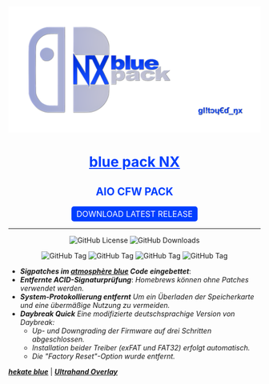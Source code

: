 <p align="center">
  <img src="logo-banner.png?raw=true" alt="Banner">
</p>

<div align="center"> 
  <h1><a href="https://github.com/glitched-nx/blue_pack_NX" style="color:#003fff">blue pack NX</a></h1> <h2 style="color:#003fff;">AIO CFW PACK</h2>

  
  <a href="https://github.com/glitched-nx/blue_pack_NX/releases/latest" style="background-color: #003fff; color: white; padding: 5px 10px; text-align: center; text-decoration: none; display: inline-block; border-radius: 5px; font-size: 16px;">DOWNLOAD LATEST RELEASE</a>
</div>

---
<p align="center">
  <img src="https://img.shields.io/github/license/Atmosphere-NX/Atmosphere?style=plastic&labelColor=%23abc4ff&color=%230d3ce6" alt="GitHub License">
  <img src="https://img.shields.io/github/downloads/glitched-nx/blue_pack_nx/total?style=plastic&label=blue pack NX Downloads&labelColor=%23abc4ff&color=%230d3ce6" alt="GitHub Downloads">
</p>
<p align="center">
  <img alt="GitHub Tag" src="https://img.shields.io/github/v/tag/glitched-nx/blue_pack_nx?style=plastic&logoSize=auto&label=blue pack NX&labelColor=%23abc4ff&color=%230d3ce6">
  <img alt="GitHub Tag" src="https://img.shields.io/github/v/tag/glitched-nx/atmosphere_blue?style=plastic&logoSize=auto&label=atmosph%C3%A8re%20blue&labelColor=%23abc4ff&color=%230d3ce6"> 
  <img alt="GitHub Tag" src="https://img.shields.io/github/v/tag/glitched-nx/hekate_blue?style=plastic&logoSize=auto&label=hekate blue&labelColor=%23abc4ff&color=%230d3ce6">
  <img alt="GitHub Tag" src="https://img.shields.io/github/v/tag/THZoria/NX_Firmware?style=plastic&logoSize=auto&label=NX Firmware&labelColor=%23abc4ff&color=%230d3ce6">
</p>


- ***Sigpatches im [***atmosphère blue***](https://github.com/glitched-nx/atmosphere_blue/releases/latest) Code eingebettet***:
- ***Entfernte ACID-Signaturprüfung***: *Homebrews können ohne Patches verwendet werden.*
- ***System-Protokollierung entfernt*** *Um ein Überladen der Speicherkarte und eine übermäßige Nutzung zu vermeiden.*
- ***Daybreak Quick*** *Eine modifizierte deutschsprachige Version von Daybreak:*
  * *Up- und Downgrading der Firmware auf drei Schritten abgeschlossen.*
  * *Installation beider Treiber (exFAT und FAT32) erfolgt automatisch.*
  * *Die "Factory Reset"-Option wurde entfernt.*

[***hekate blue***](https://github.com/glitched-nx/hekate_blue/releases/latest) | [***Ultrahand Overlay***](https://github.com/ppkantorski/Ultrahand-Overlay)
